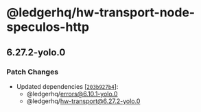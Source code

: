 # @ledgerhq/hw-transport-node-speculos-http

## 6.27.2-yolo.0

### Patch Changes

- Updated dependencies [[`203b927b4`](https://github.com/LedgerHQ/ledger-live/commit/203b927b4e5bca3402c85a88c536d519adb18c5f)]:
  - @ledgerhq/errors@6.10.1-yolo.0
  - @ledgerhq/hw-transport@6.27.2-yolo.0
